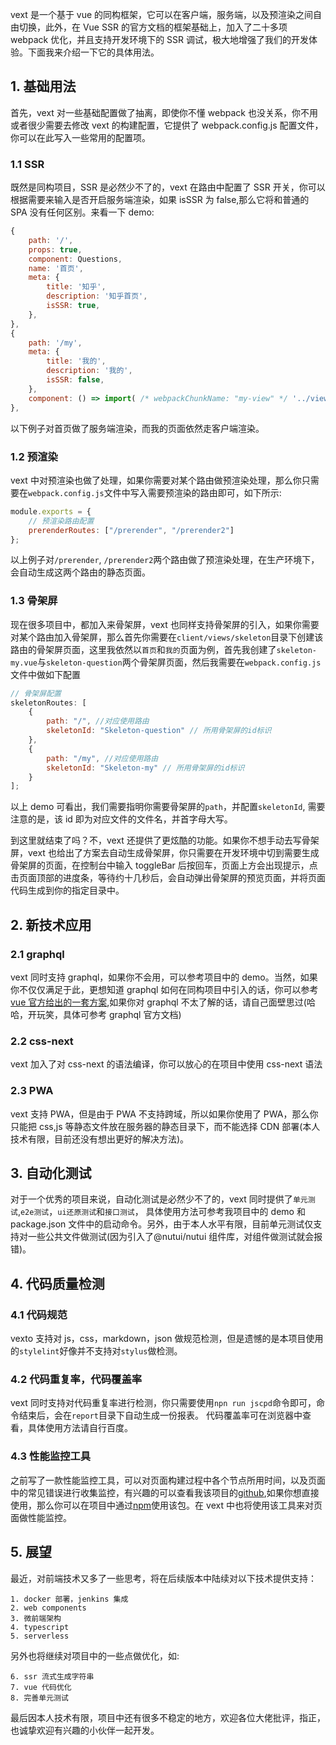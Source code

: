vext 是一个基于 vue 的同构框架，它可以在客户端，服务端，以及预渲染之间自由切换，此外，在 Vue SSR 的官方文档的框架基础上，加入了二十多项 webpack 优化，并且支持开发环境下的 SSR 调试，极大地增强了我们的开发体验。下面我来介绍一下它的具体用法。

## 1. 基础用法

首先，vext 对一些基础配置做了抽离，即使你不懂 webpack 也没关系，你不用或者很少需要去修改 vext 的构建配置，它提供了 webpack.config.js 配置文件，你可以在此写入一些常用的配置项。

### 1.1 SSR

既然是同构项目，SSR 是必然少不了的，vext 在路由中配置了 SSR 开关，你可以根据需要来输入是否开启服务端渲染，如果 isSSR 为 false,那么它将和普通的 SPA 没有任何区别。来看一下 demo:

```javascript
{
    path: '/',
    props: true,
    component: Questions,
    name: '首页',
    meta: {
        title: '知乎',
        description: '知乎首页',
        isSSR: true,
    },
},
{
    path: '/my',
    meta: {
        title: '我的',
        description: '我的',
        isSSR: false,
    },
    component: () => import( /* webpackChunkName: "my-view" */ '../views/my/index.vue')
},
```

以下例子对首页做了服务端渲染，而我的页面依然走客户端渲染。

### 1.2 预渲染

vext 中对预渲染也做了处理，如果你需要对某个路由做预渲染处理，那么你只需要在`webpack.config.js`文件中写入需要预渲染的路由即可，如下所示:

```javascript
module.exports = {
    // 预渲染路由配置
    prerenderRoutes: ["/prerender", "/prerender2"]
};
```

以上例子对`/prerender`, `/prerender2`两个路由做了预渲染处理，在生产环境下，会自动生成这两个路由的静态页面。

### 1.3 骨架屏

现在很多项目中，都加入来骨架屏，vext 也同样支持骨架屏的引入，如果你需要对某个路由加入骨架屏，那么首先你需要在`client/views/skeleton`目录下创建该路由的骨架屏页面，这里我依然以`首页`和`我的`页面为例，首先我创建了`skeleton-my.vue`与`skeleton-question`两个骨架屏页面，然后我需要在`webpack.config.js`文件中做如下配置

```javascript
// 骨架屏配置
skeletonRoutes: [
    {
        path: "/", //对应使用路由
        skeletonId: "Skeleton-question" // 所用骨架屏的id标识
    },
    {
        path: "/my", //对应使用路由
        skeletonId: "Skeleton-my" // 所用骨架屏的id标识
    }
];
```

以上 demo 可看出，我们需要指明你需要骨架屏的`path`，并配置`skeletonId`, 需要注意的是，该 id 即为对应文件的文件名，并首字母大写。

到这里就结束了吗？不，vext 还提供了更炫酷的功能。如果你不想手动去写骨架屏，vext 也给出了方案去自动生成骨架屏，你只需要在开发环境中切到需要生成骨架屏的页面，在控制台中输入 toggleBar 后按回车，页面上方会出现提示，点击页面顶部的进度条，等待约十几秒后，会自动弹出骨架屏的预览页面，并将页面代码生成到你的指定目录中。

## 2. 新技术应用

### 2.1 graphql

vext 同时支持 graphql，如果你不会用，可以参考项目中的 demo。当然，如果你不仅仅满足于此，更想知道 graphql 如何在同构项目中引入的话，你可以参考[vue 官方给出的一套方案](https://vue-apollo.netlify.app/zh-cn/),如果你对 graphql 不太了解的话，请自己面壁思过(哈哈，开玩笑，具体可参考 graphql 官方文档)

### 2.2 css-next

vext 加入了对 css-next 的语法编译，你可以放心的在项目中使用 css-next 语法

### 2.3 PWA

vext 支持 PWA，但是由于 PWA 不支持跨域，所以如果你使用了 PWA，那么你只能把 css,js 等静态文件放在服务器的静态目录下，而不能选择 CDN 部署(本人技术有限，目前还没有想出更好的解决方法)。

## 3. 自动化测试

对于一个优秀的项目来说，自动化测试是必然少不了的，vext 同时提供了`单元测试`,`e2e测试`，`ui还原测试`和`接口测试`， 具体使用方法可参考我项目中的 demo 和 package.json 文件中的启动命令。另外，由于本人水平有限，目前单元测试仅支持对一些公共文件做测试(因为引入了@nutui/nutui 组件库，对组件做测试就会报错)。

## 4. 代码质量检测

### 4.1 代码规范

vexto 支持对 js，css，markdown，json 做规范检测，但是遗憾的是本项目使用的`stylelint`好像并不支持对`stylus`做检测。

### 4.2 代码重复率，代码覆盖率

vext 同时支持对代码重复率进行检测，你只需要使用`npn run jscpd`命令即可，命令结束后，会在`report`目录下自动生成一份报表。
代码覆盖率可在浏览器中查看，具体使用方法请自行百度。

### 4.3 性能监控工具

之前写了一款性能监控工具，可以对页面构建过程中各个节点所用时间，以及页面中的常见错误进行收集监控，有兴趣的可以查看我该项目的[github](https://github.com/zxhnext/web-performance-monitoring),如果你想直接使用，那么你可以在项目中通过[npm](https://www.npmjs.com/package/web-performance-monitoring)使用该包。在 vext 中也将使用该工具来对页面做性能监控。

## 5. 展望

最近，对前端技术又多了一些思考，将在后续版本中陆续对以下技术提供支持：

    1. docker 部署，jenkins 集成
    2. web components
    3. 微前端架构
    4. typescript
    5. serverless

另外也将继续对项目中的一些点做优化，如:

    6. ssr 流式生成字符串
    7. vue 代码优化
    8. 完善单元测试

最后因本人技术有限，项目中还有很多不稳定的地方，欢迎各位大佬批评，指正，也诚挚欢迎有兴趣的小伙伴一起开发。
